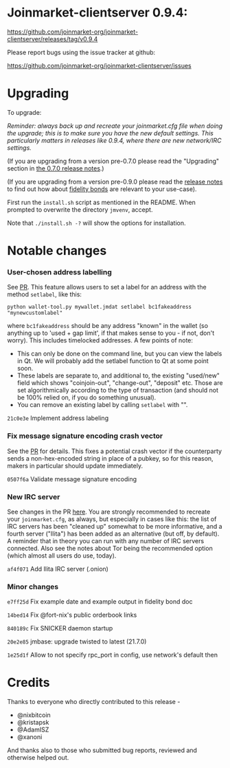 Joinmarket-clientserver 0.9.4:
=================

<https://github.com/joinmarket-org/joinmarket-clientserver/releases/tag/v0.9.4>

Please report bugs using the issue tracker at github:

<https://github.com/joinmarket-org/joinmarket-clientserver/issues>


Upgrading
=========

To upgrade:

*Reminder: always back up and recreate your joinmarket.cfg file when doing the upgrade; this is to make sure you have the new default settings. This particularly matters in releases like 0.9.4, where there are new network/IRC settings.*

(If you are upgrading from a version pre-0.7.0 please read the "Upgrading" section in [the 0.7.0 release notes](https://github.com/JoinMarket-Org/joinmarket-clientserver/blob/master/docs/release-notes/release-notes-0.7.0.md).)

(If you are upgrading from a version pre-0.9.0 please read the [release notes](https://github.com/JoinMarket-Org/joinmarket-clientserver/blob/master/docs/release-notes/release-notes-0.9.0.md) to find out how about [fidelity bonds](../fidelity-bonds.md) are relevant to your use-case).

First run the `install.sh` script as mentioned in the README. When prompted to overwrite the directory `jmvenv`, accept.

Note that `./install.sh -?` will show the options for installation.

Notable changes
===============

### User-chosen address labelling

See [PR](https://github.com/JoinMarket-Org/joinmarket-clientserver/pull/1015). This feature allows users to set a label for an address with the method `setlabel`, like this:

```
python wallet-tool.py mywallet.jmdat setlabel bc1fakeaddress "mynewcustomlabel"
```

where `bc1fakeaddress` should be any address "known" in the wallet (so anything up to 'used + gap limit', if that makes sense to you - if not, don't worry). This includes timelocked addresses. A few points of note:

* This can only be done on the command line, but you can view the labels in Qt. We will probably add the setlabel function to Qt at some point soon.
* These labels are separate to, and additional to, the existing "used/new" field which shows "coinjoin-out", "change-out", "deposit" etc. Those are set algorithmically according to the type of transaction (and should not be 100% relied on, if you do something unusual).
* You can remove an existing label by calling `setlabel` with "".


`21c0e3e` Implement address labeling


### Fix message signature encoding crash vector

See the [PR](https://github.com/JoinMarket-Org/joinmarket-clientserver/pull/1070) for details. This fixes a potential crash vector if the counterparty sends a non-hex-encoded string in place of a pubkey, so for this reason, makers in particular should update immediately.

`0507f6a` Validate message signature encoding


### New IRC server

See changes in the PR [here](https://github.com/JoinMarket-Org/joinmarket-clientserver/pull/1065/files).
You are strongly recommended to recreate your `joinmarket.cfg`, as always, but especially in cases like this: the list of IRC servers has been "cleaned up" somewhat to be more informative, and a fourth server ("Ilita") has been added as an alternative (but off, by default). A reminder that in theory you can run with any number of IRC servers connected. Also see the notes about Tor being the recommended option (which almost all users do use, today).

`af4f071` Add Ilita IRC server (.onion)


### Minor changes

`e7ff25d` Fix example date and example output in fidelity bond doc

`14bed14` Fix @fort-nix's public orderbook links

`840189c` Fix SNICKER daemon startup

`20e2e85` jmbase: upgrade twisted to latest (21.7.0)

`1e25d1f` Allow to not specify rpc_port in config, use network's default then


Credits
=======

Thanks to everyone who directly contributed to this release -

- @nixbitcoin
- @kristapsk
- @AdamISZ
- @xanoni

And thanks also to those who submitted bug reports, reviewed and otherwise helped out.
